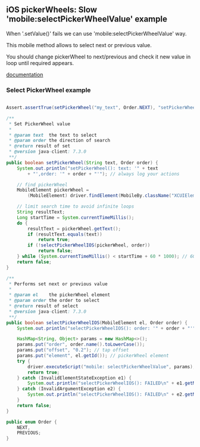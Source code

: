 ## iOS pickerWheels: Slow 'mobile:selectPickerWheelValue' example

When '.setValue()' fails we can use 'mobile:selectPickerWheelValue' way.

This mobile method allows to select next or previous value.

You should change pickerWheel to next/previous and check it new value in
loop until required appears.

[documentation](../../ios/ios-xctest-mobile-gestures.md#mobile-selectPickerWheelValue)

### Select PickerWheel example

```java

Assert.assertTrue(setPickerWheel("my_text", Order.NEXT), "setPickerWheel(): FAILED");

/**
 * Set PickerWheel value
 *
 * @param text  the text to select
 * @param order the direction of search
 * @return result of set
 * @version java-client: 7.3.0
 **/
public boolean setPickerWheel(String text, Order order) {
    System.out.println("setPickerWheel(): text: '" + text
        + "',order: '" + order + "'"); // always log your actions

    // find pickerWheel
    MobileElement pickerWheel =
        (MobileElement) driver.findElement(MobileBy.className("XCUIElementTypePickerWheel"));

    // limit search time to avoid infinite loops
    String resultText;
    Long startTime = System.currentTimeMillis();
    do {
        resultText = pickerWheel.getText();
        if (resultText.equals(text))
            return true;
        if (!selectPickerWheelIOS(pickerWheel, order))
            return false;
    } while (System.currentTimeMillis() < startTime + 60 * 1000); // 60 sec MAX
    return false;
}

/**
 * Performs set next or previous value
 *
 * @param el    the pickerWheel element
 * @param order the order to select
 * @return result of select
 * @version java-client: 7.3.0
 **/
public boolean selectPickerWheelIOS(MobileElement el, Order order) {
    System.out.println("selectPickerWheelIOS(): order: '" + order + "'"); // always log your actions

    HashMap<String, Object> params = new HashMap<>();
    params.put("order", order.name().toLowerCase());
    params.put("offset", "0.2"); // tap offset
    params.put("element", el.getId()); // pickerWheel element
    try {
        driver.executeScript("mobile: selectPickerWheelValue", params);
        return true;
    } catch (InvalidElementStateException e1) {
        System.out.println("selectPickerWheelIOS(): FAILED\n" + e1.getMessage());
    } catch (InvalidArgumentException e2) {
        System.out.println("selectPickerWheelIOS(): FAILED\n" + e2.getMessage());
    }
    return false;
}

public enum Order {
    NEXT,
    PREVIOUS;
}
```

